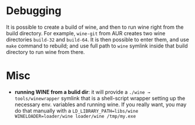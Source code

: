 # Debugging

It is possible to create a build of wine, and then to run wine right from the build directory. For example, `wine-git` from AUR creates two wine directories `build-32` and `build-64`. It is then possible to enter them, and use `make` command to rebuild; and use full path to `wine` symlink inside that build directory to run wine from there.

# Misc

* **running WINE from a bulid dir**: it will provide a `./wine → tools/winewrapper` symlink that is a shell-script wrapper setting up the necessary env. variables and running wine. If you really want, you may do that manually with a `LD_LIBRARY_PATH=libs/wine WINELOADER=loader/wine loader/wine /tmp/my.exe`
